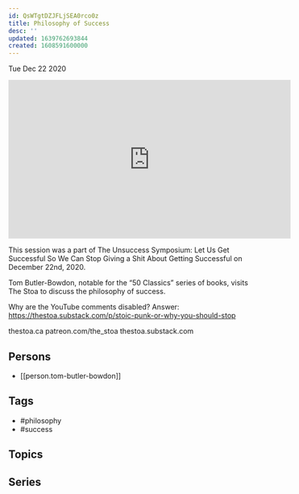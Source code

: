 ```yaml
---
id: QsWTgtDZJFLjSEA0rco0z
title: Philosophy of Success
desc: ''
updated: 1639762693844
created: 1608591600000
---
```





Tue Dec 22 2020

<iframe width="560" height="315" src="https://www.youtube.com/embed/mkIJCkcoLWA" title="Philosophy of Success w/ Tom Butler-Bowdon" frameborder="0" allow="accelerometer; autoplay; clipboard-write; encrypted-media; gyroscope; picture-in-picture" allowfullscreen ></iframe>

This session was a part of The Unsuccess Symposium: Let Us Get Successful So We Can Stop Giving a Shit About Getting Successful on December 22nd, 2020.

Tom Butler-Bowdon, notable for the “50 Classics” series of books, visits The Stoa to discuss the philosophy of success.

Why are the YouTube comments disabled? Answer: https://thestoa.substack.com/p/stoic-punk-or-why-you-should-stop

thestoa.ca
patreon.com/the_stoa
thestoa.substack.com

## Persons

- [[person.tom-butler-bowdon]]

## Tags

- #philosophy
- #success

## Topics



## Series



